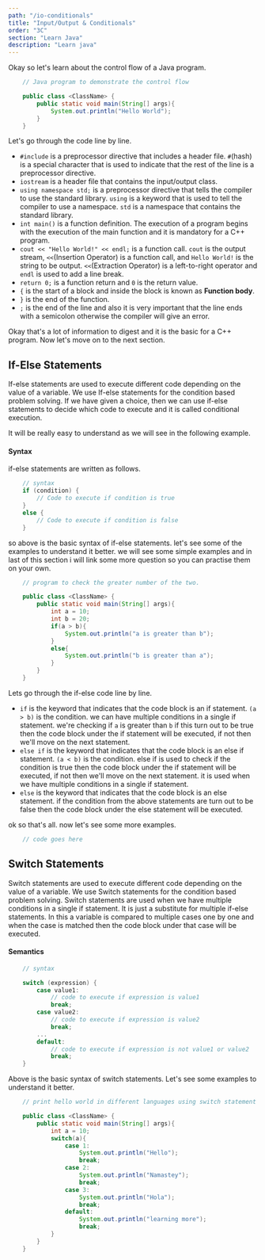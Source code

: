 ```yaml
---
path: "/io-conditionals"
title: "Input/Output & Conditionals"
order: "3C"
section: "Learn Java"
description: "Learn java"
---
```


Okay so let's learn about the control flow of a Java program.

```java
    // Java program to demonstrate the control flow

    public class <ClassName> {
        public static void main(String[] args){
            System.out.println("Hello World");
        }
    }
```

Let's go through the code line by line.

- `#include` is a preprocessor directive that includes a header file. `#`(hash) is a special character that is used to indicate that the rest of the line is a preprocessor directive.
- `iostream` is a header file that contains the input/output class.
- `using namespace std;` is a preprocessor directive that tells the compiler to use the standard library. `using` is a keyword that is used to tell the compiler to use a namespace. `std` is a namespace that contains the standard library.
- `int main()` is a function definition. The execution of a program begins with the execution of the main function and it is mandatory for a C++ program.
- `cout << "Hello World!" << endl;` is a function call. `cout` is the output stream, `<<`(Insertion Operator) is a function call, and `Hello World!` is the string to be output. `<<`(Extraction Operator) is a left-to-right operator and `endl` is used to add a line break.
- `return 0;` is a function return and `0` is the return value.
- `{` is the start of a block and inside the block is known as **Function body**.
- `}` is the end of the function.
- `;` is the end of the line and also it is very important that the line ends with a semicolon otherwise the compiler will give an error.

Okay that's a lot of information to digest and it is the basic for a C++ program. Now let's move on to the next section.

## **If-Else Statements**

If-else statements are used to execute different code depending on the value of a variable. We use If-else statements for the condition based problem solving. If we have given a choice, then we can use if-else statements to decide which code to execute and it is called conditional execution.

It will be really easy to understand as we will see in the following example.

#### Syntax

if-else statements are written as follows.

```cpp
    // syntax
    if (condition) {
        // Code to execute if condition is true
    }
    else {
        // Code to execute if condition is false
    }
```

so above is the basic syntax of if-else statements. let's see some of the examples to understand it better.
we will see some simple examples and in last of this section i will link some more question so you can practise them on your own.

```java
    // program to check the greater number of the two.

    public class <ClassName> {
        public static void main(String[] args){
            int a = 10;
            int b = 20;
            if(a > b){
                System.out.println("a is greater than b");
            }
            else{
                System.out.println("b is greater than a");
            }
        }
    }
```

Lets go through the if-else code line by line.

- `if` is the keyword that indicates that the code block is an if statement. `(a > b)` is the condition. we can have multiple conditions in a single if statement. we're checking if `a` is greater than `b` if this turn out to be true then the code block under the if statement will be executed, if not then we'll move on the next statement.
- `else if` is the keyword that indicates that the code block is an else if statement. `(a < b)` is the condition. else if is used to check if the condition is true then the code block under the if statement will be executed, if not then we'll move on the next statement. it is used when we have multiple conditions in a single if statement.
- `else` is the keyword that indicates that the code block is an else statement. if the condition from the above statements are turn out to be false then the code block under the else statement will be executed.

ok so that's all. now let's see some more examples.

```cpp
    // code goes here
```

## **Switch Statements**

Switch statements are used to execute different code depending on the value of a variable. We use Switch statements for the condition based problem solving. Switch statements are used when we have multiple conditions in a single if statement. It is just a substitute for multiple if-else statements. In this a variable is compared to multiple cases one by one and when the case is matched then the code block under that case will be executed.

#### Semantics

```cpp
    // syntax

    switch (expression) {
        case value1:
            // code to execute if expression is value1
            break;
        case value2:
            // code to execute if expression is value2
            break;
        ...
        default:
            // code to execute if expression is not value1 or value2
            break;
    }
```

Above is the basic syntax of switch statements. Let's see some examples to understand it better.

```java
    // print hello world in different languages using switch statement

    public class <ClassName> {
        public static void main(String[] args){
            int a = 10;
            switch(a){
                case 1:
                    System.out.println("Hello");
                    break;
                case 2:
                    System.out.println("Namastey");
                    break;
                case 3:
                    System.out.println("Hola");
                    break;
                default:
                    System.out.println("learning more");
                    break;
            }
        }
    }
```
